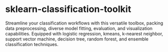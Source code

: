 # sklearn-classification-toolkit
Streamline your classification workflows with this versatile toolbox, packing data preprocessing, diverse model fitting, evaluation, and visualization capabilities. Equipped with logistic regression, kmeans, k-nearest neighbor, support vector machine, decision tree, random forest, and ensemble classification techniques.
